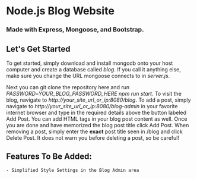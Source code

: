 # Node.js Blog Website
### Made with Express, Mongoose, and Bootstrap. 


## Let's Get Started
To get started, simply download and install mongodb onto your host computer and create a database called *blog*. If you call it anything else, make sure you change the URL mongoose connects to in *server.js*.

Next you can git clone the repository here and run *PASSWORD=YOUR_BLOG_PASSWORD_HERE npm run start*.
To visit the blog, navigate to *http://your_site_url_or_ip:8080/blog*.
To add a post, simply navigate to *http://your_site_url_or_ip:8080/blog-admin* in your favorite internet browser and type in the required details above the button labeled Add Post. You can add HTML tags in your blog post content as well. Once you are done and have memorized the blog post title click Add Post. 
When removing a post, simply enter the **exact** post title seen in /blog and click Delete Post. It does not warn you before deleting a post, so be careful!

## Features To Be Added:
    - Simplified Style Settings in the Blog Admin area

